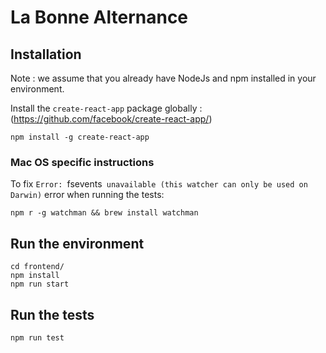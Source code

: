 # La Bonne Alternance

## Installation

Note : we assume that you already have NodeJs and npm installed in your environment.

Install the `create-react-app` package globally : (https://github.com/facebook/create-react-app/)

    npm install -g create-react-app

### Mac OS specific instructions

To fix `Error: `fsevents` unavailable (this watcher can only be used on Darwin)` error when running the tests:

	npm r -g watchman && brew install watchman

## Run the environment

    cd frontend/
    npm install
    npm run start

## Run the tests

	npm run test
